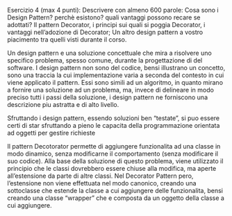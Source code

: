 Esercizio 4 (max 4 punti): 
Descrivere con almeno 600 parole:
Cosa sono i Design Pattern? perchè esistono? quali vantaggi possono recare se adottati?
Il pattern Decorator, i principi sui quali si poggia Decorator, i vantaggi nell’adozione di Decorator;
Un altro design pattern a vostro piacimento tra quelli visti durante il corso.

Un design pattern e una soluzione concettuale che mira a risolvere uno specifico problema, spesso comune, durante la progettazione di del software.
I design pattern non sono del codice, bensi illustrano un concetto, sono una traccia la cui implementazione varia a seconda del contesto in cui viene applicato il pattern. 
Essi sono simili ad un algoritmo, in quanto mirano a fornire una soluzione ad un problema, ma, invece di delineare in modo preciso tutti i passi della soluzione, i design pattern ne forniscono una descrizione piu astratta e di alto livello.

Sfruttando i design pattern, essendo soluzioni ben “testate”, si puo essere certi di star sfruttando a pieno le capacita della programmazione orientata ad oggetti per gestire richieste 

Il pattern Decotorator permette di aggiungere funzionalita ad una classe in modo dinamico, senza modificarne il comportamento (senza modificare il suo codice). Alla base della soluzione di questo problema, viene utilizzato il principio che le classi dovrebbero essere chiuse alla modifica, ma aperte all’estensione da parte di altre classi.
Nel Decorator Pattern pero, l’estensione non viene effettuata nel modo canonico, creando una sottoclasse che estende la classe a cui aggiungere delle funzionalita, bensi creando una classe “wrapper” che e composta da un oggetto della classe a cui aggiungere.